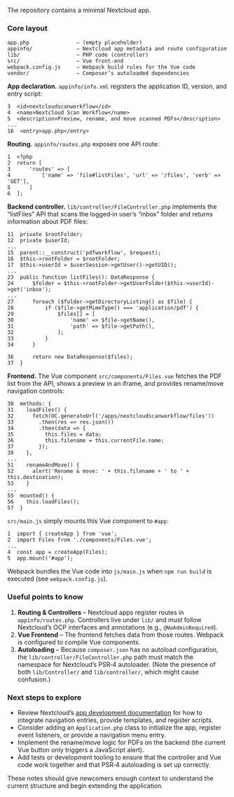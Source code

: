 The repository contains a minimal Nextcloud app.

### Core layout
```
app.php               – (empty placeholder)
appinfo/              – Nextcloud app metadata and route configuration
lib/                  – PHP code (controller)
src/                  – Vue front‑end
webpack.config.js     – Webpack build rules for the Vue code
vendor/               – Composer’s autoloaded dependencies
```

**App declaration.** `appinfo/info.xml` registers the application ID, version, and entry script:

```
3  <id>nextcloudscanworkflow</id>
4  <name>Nextcloud Scan Workflow</name>
5  <description>Preview, rename, and move scanned PDFs</description>
...
16  <entry>app.php</entry>
```

**Routing.** `appinfo/routes.php` exposes one API route:

```
1  <?php
2  return [
3      'routes' => [
4          ['name' => 'file#listFiles', 'url' => '/files', 'verb' => 'GET'],
5      ]
6  ];
```

**Backend controller.** `lib/controller/FileController.php` implements the “listFiles” API that scans the logged‑in user’s “inbox” folder and returns information about PDF files:

```
11  private $rootFolder;
12  private $userId;
...
15  parent::__construct('pdfworkflow', $request);
16  $this->rootFolder = $rootFolder;
17  $this->userId = $userSession->getUser()->getUID();
...
23  public function listFiles(): DataResponse {
24      $folder = $this->rootFolder->getUserFolder($this->userId)->get('inbox');
...
27      foreach ($folder->getDirectoryListing() as $file) {
28          if ($file->getMimeType() === 'application/pdf') {
29              $files[] = [
30                  'name' => $file->getName(),
31                  'path' => $file->getPath(),
32              ];
33          }
34      }

36      return new DataResponse($files);
37  }
```

**Frontend.** The Vue component `src/components/Files.vue` fetches the PDF list from the API, shows a preview in an iframe, and provides rename/move navigation controls:

```
30  methods: {
31    loadFiles() {
32      fetch(OC.generateUrl('/apps/nextcloudscanworkflow/files'))
33        .then(res => res.json())
34        .then(data => {
35          this.files = data;
36          this.filename = this.currentFile.name;
37        });
38    },
...
51    renameAndMove() {
52      alert('Rename & move: ' + this.filename + ' to ' + this.destination);
53    }
...
55  mounted() {
56    this.loadFiles();
57  }
```

`src/main.js` simply mounts this Vue component to `#app`:

```
1  import { createApp } from 'vue';
2  import Files from './components/Files.vue';
...
4  const app = createApp(Files);
5  app.mount('#app');
```

Webpack bundles the Vue code into `js/main.js` when `npm run build` is executed (see `webpack.config.js`).

### Useful points to know
1. **Routing & Controllers** – Nextcloud apps register routes in `appinfo/routes.php`. Controllers live under `lib/` and must follow Nextcloud’s OCP interfaces and annotations (e.g., `@NoAdminRequired`).
2. **Vue Frontend** – The frontend fetches data from those routes. Webpack is configured to compile Vue components.
3. **Autoloading** – Because `composer.json` has no autoload configuration, the `lib/controller/FileController.php` path must match the namespace for Nextcloud’s PSR‑4 autoloader. (Note the presence of both `lib/Controller/` and `lib/controller/`, which might cause confusion.)

### Next steps to explore
- Review Nextcloud’s [app development documentation](https://docs.nextcloud.com/server/latest/developer_manual/app/index.html) for how to integrate navigation entries, provide templates, and register scripts.
- Consider adding an `Application.php` class to initialize the app, register event listeners, or provide a navigation menu entry.
- Implement the rename/move logic for PDFs on the backend (the current Vue button only triggers a JavaScript alert).
- Add tests or development tooling to ensure that the controller and Vue code work together and that PSR‑4 autoloading is set up correctly.

These notes should give newcomers enough context to understand the current structure and begin extending the application.
